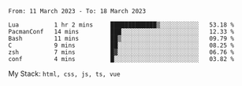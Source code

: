 <!--START_SECTION:waka-->

```text
From: 11 March 2023 - To: 18 March 2023

Lua          1 hr 2 mins     █████████████▒░░░░░░░░░░░   53.18 %
PacmanConf   14 mins         ███░░░░░░░░░░░░░░░░░░░░░░   12.33 %
Bash         11 mins         ██▒░░░░░░░░░░░░░░░░░░░░░░   09.79 %
C            9 mins          ██░░░░░░░░░░░░░░░░░░░░░░░   08.25 %
zsh          7 mins          █▓░░░░░░░░░░░░░░░░░░░░░░░   06.76 %
conf         4 mins          █░░░░░░░░░░░░░░░░░░░░░░░░   03.82 %
```

<!--END_SECTION:waka-->
My Stack: `html, css, js, ts, vue`

